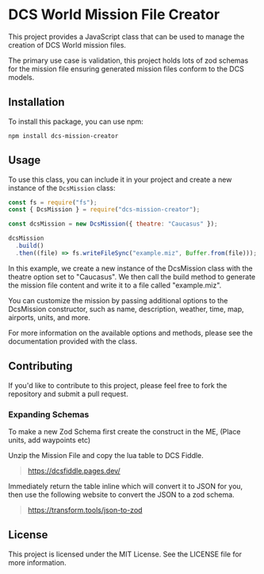# DCS World Mission File Creator

This project provides a JavaScript class that can be used to manage the creation of DCS World mission files.

The primary use case is validation, this project holds lots of zod schemas for the mission file ensuring generated mission files conform to the DCS models.

## Installation

To install this package, you can use npm:

```shell
npm install dcs-mission-creator
```

## Usage

To use this class, you can include it in your project and create a new instance of the `DcsMission` class:

```javascript
const fs = require("fs");
const { DcsMission } = require("dcs-mission-creator");

const dcsMission = new DcsMission({ theatre: "Caucasus" });

dcsMission
  .build()
  .then((file) => fs.writeFileSync("example.miz", Buffer.from(file)));
```

In this example, we create a new instance of the DcsMission class with the theatre option set to "Caucasus". We then call the build method to generate the mission file content and write it to a file called "example.miz".

You can customize the mission by passing additional options to the DcsMission constructor, such as name, description, weather, time, map, airports, units, and more.

For more information on the available options and methods, please see the documentation provided with the class.

## Contributing

If you'd like to contribute to this project, please feel free to fork the repository and submit a pull request.

### Expanding Schemas

To make a new Zod Schema first create the construct in the ME, (Place units, add waypoints etc)

Unzip the Mission File and copy the lua table to DCS Fiddle.

> https://dcsfiddle.pages.dev/

Immediately return the table inline which will convert it to JSON for you, 
then use the following website to convert the JSON to a zod schema.

> https://transform.tools/json-to-zod

## License

This project is licensed under the MIT License. See the LICENSE file for more information.